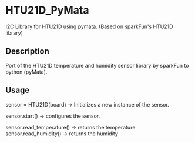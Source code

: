 # HTU21D_PyMata
I2C Library for HTU21D using pymata. (Based on sparkFun's HTU21D library)

## Description

Port of the HTU21D temperature and humidity sensor library by sparkFun to python (pyMata).

## Usage

sensor = HTU21D(board) -> Initializes a new instance of the sensor.

sensor.start() -> configures the sensor.

sensor.read_temperature() -> returns the temperature
sensor.read_humidity()    -> returns the humidity
